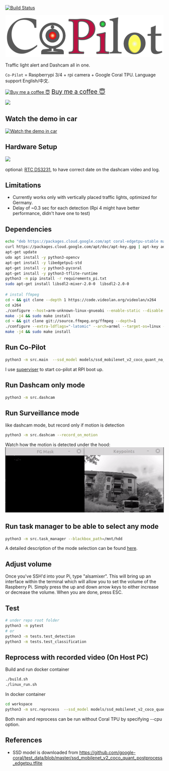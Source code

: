 [![Build Status](https://travis-ci.com/xeonqq/co-pilot.svg?branch=master)](https://travis-ci.com/xeonqq/co-pilot)

![](images/logo.png)

Traffic light alert and Dashcam all in one.

`Co-Pilot` = Raspberrypi 3/4 + rpi camera + Google Coral TPU. Language support English/中文.

 <a class="bmc-button" target="_blank" href="https://www.buymeacoffee.com/xeonqq"><img src="https://cdn.buymeacoffee.com/buttons/bmc-new-btn-logo.svg" alt="Buy me a coffee 😇"><span style="margin-left:5px;font-size:19px !important;">Buy me a coffee 😇</span></a>
 
![](images/traffic_light_detection_seq.gif)
## Watch the demo in car
[![Watch the demo in car](https://i.imgur.com/1PCb91b.png)](https://youtu.be/tCmUoWLdjoo)

## Hardware Setup
![](images/hardware.jpg)

optional: [RTC DS3231](https://www.ebay.de/itm/223727782675?ssPageName=STRK%3AMEBIDX%3AIT&_trksid=p2060353.m2749.l2649), to have correct date on the dashcam video and log.

## Limitations
* Currently works only with vertically placed traffic lights, optimized for Germany.
* Delay of ~0.3 sec for each detection (Rpi 4 might have better performance, didn't have one to test)

## Dependencies
```bash on rpi
echo "deb https://packages.cloud.google.com/apt coral-edgetpu-stable main" | tee /etc/apt/sources.list.d/coral-edgetpu.list
curl https://packages.cloud.google.com/apt/doc/apt-key.gpg | apt-key add -
apt-get update
udo apt install -y python3-opencv
apt-get install -y libedgetpu1-std
apt-get install -y python3-pycoral
apt-get install -y python3-tflite-runtime
python3 -m pip install -r requirements_pi.txt
sudo apt-get install libsdl2-mixer-2.0-0  libsdl2-2.0-0

# instal ffmpeg
cd ~ && git clone --depth 1 https://code.videolan.org/videolan/x264
cd x264
./configure --host=arm-unknown-linux-gnueabi --enable-static --disable-opencl
make -j4 && sudo make install
cd ~ && git clone git://source.ffmpeg.org/ffmpeg --depth=1
./configure --extra-ldflags="-latomic" --arch=armel --target-os=linux --enable-gpl --enable-omx --enable-omx-rpi --enable-nonfree
make -j4 && sudo make install
```
## Run Co-Pilot
```bash
python3 -m src.main  --ssd_model models/ssd_mobilenet_v2_coco_quant_no_nms_edgetpu.tflite  --label models/coco_labels.txt --score_threshold 0.3 --traffic_light_classification_model models/traffic_light_edgetpu.tflite  --traffic_light_label models/traffic_light_labels.txt --blackbox_path=./
```
I use [superviser](http://supervisord.org/) to start co-pilot at RPI boot up.
## Run Dashcam only mode
```bash
python3 -m src.dashcam
```
## Run Surveillance mode
like dashcam mode, but record only if motion is detection
```bash
python3 -m src.dashcam --record_on_motion
```
Watch how the motion is detected under the hood: 
![](images/motion_detection.gif)

## Run task manager to be able to select any mode
```bash
python3 -m src.task_manager --blackbox_path=/mnt/hdd
```
A detailed description of the mode selection can be found [here](https://github.com/xeonqq/copilot-manual/blob/master/manual.pdf).

## Adjust volume
Once you've SSH'd into your Pi, type "alsamixer". This will bring up an interface within the terminal which will allow you to set the volume of the Raspberry Pi. Simply press the up and down arrow keys to either increase or decrease the volume. When you are done, press ESC.

## Test
```bash
# under repo root folder
python3 -m pytest
# or
python3 -m tests.test_detection
python3 -m tests.test_classification
```

## Reprocess with recorded video (On Host PC)

Build and run docker container
```bash
./build.sh
./linux_run.sh
```

In docker container
```bash
cd workspace
python3 -m src.reprocess  --ssd_model models/ssd_mobilenet_v2_coco_quant_no_nms_edgetpu.tflite  --label models/coco_labels.txt --score_threshold 0.3 --traffic_light_classification_model models/traffic_light_edgetpu.tflite  --traffic_light_label models/traffic_light_labels.txt --blackbox_path=./ --video recording_20210417-090028.h264.mp4 --fps 5
```

Both main and reprocess can be run without Coral TPU by specifying --cpu option.

## References
* SSD model is downloaded from https://github.com/google-coral/test_data/blob/master/ssd_mobilenet_v2_coco_quant_postprocess_edgetpu.tflite



